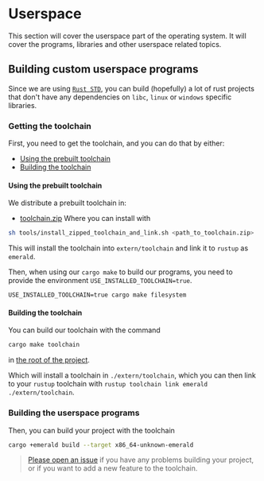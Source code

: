 # Userspace

This section will cover the userspace part of the operating system. It will cover the programs, libraries and other userspace related topics.

## Building custom userspace programs

Since we are using [`Rust STD`](./rust_std.md), you can build (hopefully)
a lot of rust projects that don't have any dependencies on `libc`, `linux` or `windows` specific libraries.

### Getting the toolchain

First, you need to get the toolchain, and you can do that by either:
- [Using the prebuilt toolchain](#using-the-prebuilt-toolchain)
- [Building the toolchain](#building-the-toolchain)


#### Using the prebuilt toolchain
We distribute a prebuilt toolchain in:
- [toolchain.zip](https://nightly.link/Amjad50/Emerald/workflows/ci/master/toolchain.zip)
Where you can install with
```sh
sh tools/install_zipped_toolchain_and_link.sh <path_to_toolchain.zip>
```
This will install the toolchain into `extern/toolchain` and link it to `rustup` as `emerald`.

Then, when using our `cargo make` to build our programs, you need to provide the environment `USE_INSTALLED_TOOLCHAIN=true`.
```
USE_INSTALLED_TOOLCHAIN=true cargo make filesystem
```

#### Building the toolchain
You can build our toolchain with the command
```sh
cargo make toolchain
```
in [the root of the project](https://github.com/Amjad50/Emerald).

Which will install a toolchain in `./extern/toolchain`, which you can then link to your `rustup` toolchain with `rustup toolchain link emerald ./extern/toolchain`.

### Building the userspace programs

Then, you can build your project with the toolchain
```sh
cargo +emerald build --target x86_64-unknown-emerald
```

> [Please open an issue](https://github.com/Amjad50/Emerald/issues) if you have any problems building your project,
or if you want to add a new feature to the toolchain. 

